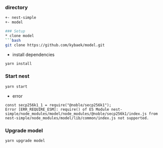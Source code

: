 ### directory

```bash
+- nest-simple
+- model

### Setup
* clone model
```bash
git clone https://github.com/kybaek/model.git
```

* install dependencies
```bash
yarn install
```

### Start nest

```bash
yarn start
```

* error
```
const secp256k1_1 = require("@noble/secp256k1");
Error [ERR_REQUIRE_ESM]: require() of ES Module nest-simple/node_modules/model/node_modules/@noble/secp256k1/index.js from nest-simple/node_modules/model/lib/common/index.js not supported.
```

### Upgrade model

```bash
yarn upgrade model
```

```
